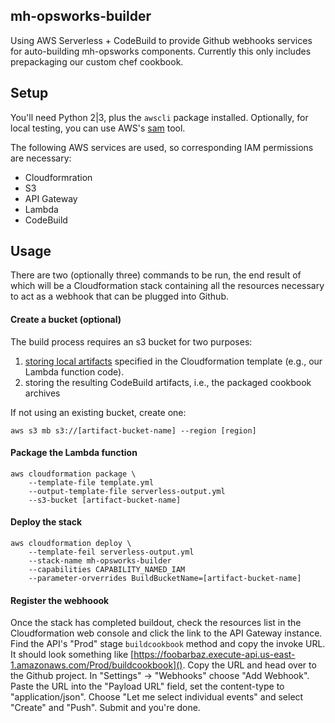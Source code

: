 ## mh-opsworks-builder

Using AWS Serverless + CodeBuild to provide Github webhooks services for auto-building mh-opsworks components. Currently this only includes prepackaging our custom chef cookbook.

## Setup

You'll need Python 2|3, plus the `awscli` package installed. Optionally, for local testing, you can use AWS's [sam](https://github.com/awslabs/aws-sam-local) tool.

The following AWS services are used, so corresponding IAM permissions are necessary:
* Cloudformration
* S3
* API Gateway
* Lambda
* CodeBuild

## Usage

There are two (optionally three) commands to be run, the end result of which will be a Cloudformation stack containing all the resources necessary to act as a webhook that can be plugged into Github.

#### Create a bucket (optional)

The build process requires an s3 bucket for two purposes:
1. [storing local artifacts](http://docs.aws.amazon.com/AWSCloudFormation/latest/UserGuide/using-cfn-cli-package.html) specified in the Cloudformation template (e.g., our Lambda function code).
2. storing the resulting CodeBuild artifacts, i.e., the packaged cookbook archives

If not using an existing bucket, create one:

    aws s3 mb s3://[artifact-bucket-name] --region [region]
    
#### Package the Lambda function

    aws cloudformation package \
        --template-file template.yml
        --output-template-file serverless-output.yml
        --s3-bucket [artifact-bucket-name]
        
#### Deploy the stack

    aws cloudformation deploy \
        --template-feil serverless-output.yml
        --stack-name mh-opsworks-builder
        --capabilities CAPABILITY_NAMED_IAM
        --parameter-orverrides BuildBucketName=[artifact-bucket-name]
        
#### Register the webhoook

Once the stack has completed buildout, check the resources list in the Cloudformation web console and click the link to the API Gateway instance. Find the API's "Prod" stage `buildcookbook` method and copy the invoke URL. It should look something like [https://foobarbaz.execute-api.us-east-1.amazonaws.com/Prod/buildcookbook](). Copy the URL and head over to the Github project. In "Settings" -> "Webhooks" choose "Add Webhook". Paste the URL into the "Payload URL" field, set the content-type to "application/json". Choose "Let me select individual events" and select "Create" and "Push". Submit and you're done.